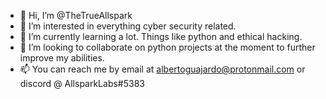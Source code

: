 - 👋 Hi, I’m @TheTrueAllspark
- 👀 I’m interested in everything cyber security related.
- 🌱 I’m currently learning a lot. Things like python and ethical hacking.
- 💞️ I’m looking to collaborate on python projects at the moment to further improve my abilities.
- 📫 You can reach me by email at albertoguajardo@protonmail.com or discord @ AllsparkLabs#5383

<!---
TheTrueAllspark/TheTrueAllspark is a ✨ special ✨ repository because its `README.md` (this file) appears on your GitHub profile.
You can click the Preview link to take a look at your changes.
--->
